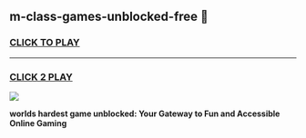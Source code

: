 
## m-class-games-unblocked-free 👋
<h3>
<a href="https://premium.freeplayer.one?title=m-class-games-unblocked-free&ref=14F">CLICK TO PLAY</a></h3>
<hr>

<h3>
<a href="https://premium.freeplayer.one?title=m-class-games-unblocked-free&ref=14F">CLICK 2 PLAY</a>
  
</h3>

<a href="https://premium.freeplayer.one?title=m-class-games-unblocked-free&ref=12F/"><img src="https://clearcache.store/games.png"></a>


**worlds hardest game unblocked: Your Gateway to Fun and Accessible Online Gaming**
